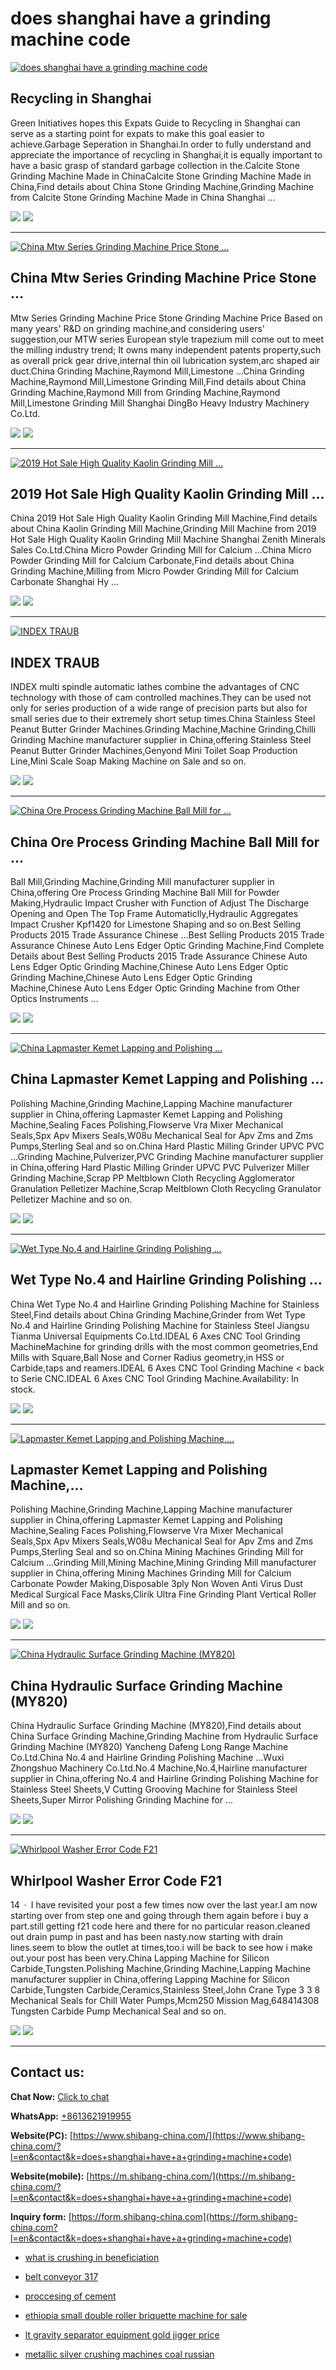 # does shanghai have a grinding machine code

<a href="https://swt.shibang-china.com/?l=en&img&k=does+shanghai+have+a+grinding+machine+code" target="_blank">![does shanghai have a grinding machine code](http://static.shibang-china.com/all-800x300/1083.jpg)</a>

## Recycling in Shanghai
Green Initiatives hopes this Expats Guide to Recycling in Shanghai can serve as a starting point for expats to make this goal easier to achieve.Garbage Seperation in Shanghai.In order to fully understand and appreciate the importance of recycling in Shanghai,it is equally important to have a basic grasp of standard garbage collection in the.Calcite Stone Grinding Machine Made in ChinaCalcite Stone Grinding Machine Made in China,Find details about China Stone Grinding Machine,Grinding Machine from Calcite Stone Grinding Machine Made in China Shanghai …


<a href="https://whatsapp.shibangsoft.com/WhatsApp.php" target="_blank" title="WhatsApp">![](http://static.shibang-china.com/icon/whatsapp.png)</a> <a href="https://swt.shibang-china.com/?l=en&icon&k=does+shanghai+have+a+grinding+machine+code" target="_blank">![](http://static.shibang-china.com/icon/chat-en.png)</a>

---

<a href="https://swt.shibang-china.com/?l=en&img&k=does+shanghai+have+a+grinding+machine+code" target="_blank">![China Mtw Series Grinding Machine Price Stone …](http://static.shibang-china.com/all-800x300/1430.jpg)</a>

## China Mtw Series Grinding Machine Price Stone …
Mtw Series Grinding Machine Price Stone Grinding Machine Price Based on many years' R&amp;D on grinding machine,and considering users' suggestion,our MTW series European style trapezium mill come out to meet the milling industry trend; It owns many independent patents property,such as overall prick gear drive,internal thin oil lubrication system,arc shaped air duct.China Grinding Machine,Raymond Mill,Limestone …China Grinding Machine,Raymond Mill,Limestone Grinding Mill,Find details about China Grinding Machine,Raymond Mill from Grinding Machine,Raymond Mill,Limestone Grinding Mill Shanghai DingBo Heavy Industry Machinery Co.Ltd.


<a href="https://whatsapp.shibangsoft.com/WhatsApp.php" target="_blank" title="WhatsApp">![](http://static.shibang-china.com/icon/whatsapp.png)</a> <a href="https://swt.shibang-china.com/?l=en&icon&k=does+shanghai+have+a+grinding+machine+code" target="_blank">![](http://static.shibang-china.com/icon/chat-en.png)</a>

---

<a href="https://swt.shibang-china.com/?l=en&img&k=does+shanghai+have+a+grinding+machine+code" target="_blank">![2019 Hot Sale High Quality Kaolin Grinding Mill …](http://static.shibang-china.com/all-800x300/1146.jpg)</a>

## 2019 Hot Sale High Quality Kaolin Grinding Mill …
China 2019 Hot Sale High Quality Kaolin Grinding Mill Machine,Find details about China Kaolin Grinding Mill Machine,Grinding Mill Machine from 2019 Hot Sale High Quality Kaolin Grinding Mill Machine Shanghai Zenith Minerals Sales Co.Ltd.China Micro Powder Grinding Mill for Calcium …China Micro Powder Grinding Mill for Calcium Carbonate,Find details about China Grinding Machine,Milling from Micro Powder Grinding Mill for Calcium Carbonate Shanghai Hy …


<a href="https://whatsapp.shibangsoft.com/WhatsApp.php" target="_blank" title="WhatsApp">![](http://static.shibang-china.com/icon/whatsapp.png)</a> <a href="https://swt.shibang-china.com/?l=en&icon&k=does+shanghai+have+a+grinding+machine+code" target="_blank">![](http://static.shibang-china.com/icon/chat-en.png)</a>

---

<a href="https://swt.shibang-china.com/?l=en&img&k=does+shanghai+have+a+grinding+machine+code" target="_blank">![INDEX TRAUB](http://static.shibang-china.com/all-800x300/1523.jpg)</a>

## INDEX TRAUB
INDEX multi spindle automatic lathes combine the advantages of CNC technology with those of cam controlled machines.They can be used not only for series production of a wide range of precision parts but also for small series due to their extremely short setup times.China Stainless Steel Peanut Butter Grinder Machines.Grinding Machine,Machine Grinding,Chilli Grinding Machine manufacturer supplier in China,offering Stainless Steel Peanut Butter Grinder Machines,Genyond Mini Toilet Soap Production Line,Mini Scale Soap Making Machine on Sale and so on.


<a href="https://whatsapp.shibangsoft.com/WhatsApp.php" target="_blank" title="WhatsApp">![](http://static.shibang-china.com/icon/whatsapp.png)</a> <a href="https://swt.shibang-china.com/?l=en&icon&k=does+shanghai+have+a+grinding+machine+code" target="_blank">![](http://static.shibang-china.com/icon/chat-en.png)</a>

---

<a href="https://swt.shibang-china.com/?l=en&img&k=does+shanghai+have+a+grinding+machine+code" target="_blank">![China Ore Process Grinding Machine Ball Mill for …](http://static.shibang-china.com/all-800x300/886.jpg)</a>

## China Ore Process Grinding Machine Ball Mill for …
Ball Mill,Grinding Machine,Grinding Mill manufacturer supplier in China,offering Ore Process Grinding Machine Ball Mill for Powder Making,Hydraulic Impact Crusher with Function of Adjust The Discharge Opening and Open The Top Frame Automaticlly,Hydraulic Aggregates Impact Crusher Kpf1420 for Limestone Shaping and so on.Best Selling Products 2015 Trade Assurance Chinese …Best Selling Products 2015 Trade Assurance Chinese Auto Lens Edger Optic Grinding Machine,Find Complete Details about Best Selling Products 2015 Trade Assurance Chinese Auto Lens Edger Optic Grinding Machine,Chinese Auto Lens Edger Optic Grinding Machine,Chinese Auto Lens Edger Optic Grinding Machine,Chinese Auto Lens Edger Optic Grinding Machine from Other Optics Instruments …


<a href="https://whatsapp.shibangsoft.com/WhatsApp.php" target="_blank" title="WhatsApp">![](http://static.shibang-china.com/icon/whatsapp.png)</a> <a href="https://swt.shibang-china.com/?l=en&icon&k=does+shanghai+have+a+grinding+machine+code" target="_blank">![](http://static.shibang-china.com/icon/chat-en.png)</a>

---

<a href="https://swt.shibang-china.com/?l=en&img&k=does+shanghai+have+a+grinding+machine+code" target="_blank">![China Lapmaster Kemet Lapping and Polishing …](http://static.shibang-china.com/all-800x300/1205.jpg)</a>

## China Lapmaster Kemet Lapping and Polishing …
Polishing Machine,Grinding Machine,Lapping Machine manufacturer supplier in China,offering Lapmaster Kemet Lapping and Polishing Machine,Sealing Faces Polishing,Flowserve Vra Mixer Mechanical Seals,Spx Apv Mixers Seals,W08u Mechanical Seal for Apv Zms and Zms Pumps,Sterling Seal and so on.China Hard Plastic Milling Grinder UPVC PVC …Grinding Machine,Pulverizer,PVC Grinding Machine manufacturer supplier in China,offering Hard Plastic Milling Grinder UPVC PVC Pulverizer Miller Grinding Machine,Scrap PP Meltblown Cloth Recycling Agglomerator Granulation Pelletizer Machine,Scrap Meltblown Cloth Recycling Granulator Pelletizer Machine and so on.


<a href="https://whatsapp.shibangsoft.com/WhatsApp.php" target="_blank" title="WhatsApp">![](http://static.shibang-china.com/icon/whatsapp.png)</a> <a href="https://swt.shibang-china.com/?l=en&icon&k=does+shanghai+have+a+grinding+machine+code" target="_blank">![](http://static.shibang-china.com/icon/chat-en.png)</a>

---

<a href="https://swt.shibang-china.com/?l=en&img&k=does+shanghai+have+a+grinding+machine+code" target="_blank">![Wet Type No.4 and Hairline Grinding Polishing …](http://static.shibang-china.com/all-800x300/1233.jpg)</a>

## Wet Type No.4 and Hairline Grinding Polishing …
China Wet Type No.4 and Hairline Grinding Polishing Machine for Stainless Steel,Find details about China Grinding Machine,Grinder from Wet Type No.4 and Hairline Grinding Polishing Machine for Stainless Steel Jiangsu Tianma Universal Equipments Co.Ltd.IDEAL 6 Axes CNC Tool Grinding MachineMachine for grinding drills with the most common geometries,End Mills with Square,Ball Nose and Corner Radius geometry,in HSS or Carbide,taps and reamers.IDEAL 6 Axes CNC Tool Grinding Machine &lt; back to Serie CNC.IDEAL 6 Axes CNC Tool Grinding Machine.Availability: In stock.


<a href="https://whatsapp.shibangsoft.com/WhatsApp.php" target="_blank" title="WhatsApp">![](http://static.shibang-china.com/icon/whatsapp.png)</a> <a href="https://swt.shibang-china.com/?l=en&icon&k=does+shanghai+have+a+grinding+machine+code" target="_blank">![](http://static.shibang-china.com/icon/chat-en.png)</a>

---

<a href="https://swt.shibang-china.com/?l=en&img&k=does+shanghai+have+a+grinding+machine+code" target="_blank">![Lapmaster Kemet Lapping and Polishing Machine,…](http://static.shibang-china.com/all-800x300/361.jpg)</a>

## Lapmaster Kemet Lapping and Polishing Machine,…
Polishing Machine,Grinding Machine,Lapping Machine manufacturer supplier in China,offering Lapmaster Kemet Lapping and Polishing Machine,Sealing Faces Polishing,Flowserve Vra Mixer Mechanical Seals,Spx Apv Mixers Seals,W08u Mechanical Seal for Apv Zms and Zms Pumps,Sterling Seal and so on.China Mining Machines Grinding Mill for Calcium …Grinding Mill,Mining Machine,Mining Grinding Mill manufacturer supplier in China,offering Mining Machines Grinding Mill for Calcium Carbonate Powder Making,Disposable 3ply Non Woven Anti Virus Dust Medical Surgical Face Masks,Clirik Ultra Fine Grinding Plant Vertical Roller Mill and so on.


<a href="https://whatsapp.shibangsoft.com/WhatsApp.php" target="_blank" title="WhatsApp">![](http://static.shibang-china.com/icon/whatsapp.png)</a> <a href="https://swt.shibang-china.com/?l=en&icon&k=does+shanghai+have+a+grinding+machine+code" target="_blank">![](http://static.shibang-china.com/icon/chat-en.png)</a>

---

<a href="https://swt.shibang-china.com/?l=en&img&k=does+shanghai+have+a+grinding+machine+code" target="_blank">![China Hydraulic Surface Grinding Machine (MY820)](http://static.shibang-china.com/all-800x300/838.jpg)</a>

## China Hydraulic Surface Grinding Machine (MY820)
China Hydraulic Surface Grinding Machine (MY820),Find details about China Surface Grinding Machine,Grinding Machine from Hydraulic Surface Grinding Machine (MY820) Yancheng Dafeng Long Range Machine Co.Ltd.China No.4 and Hairline Grinding Polishing Machine …Wuxi Zhongshuo Machinery Co.Ltd.No.4 Machine,No.4,Hairline manufacturer supplier in China,offering No.4 and Hairline Grinding Polishing Machine for Stainless Steel Sheets,V Cutting Grooving Machine for Stainless Steel Sheets,Super Mirror Polishing Grinding Machine for …


<a href="https://whatsapp.shibangsoft.com/WhatsApp.php" target="_blank" title="WhatsApp">![](http://static.shibang-china.com/icon/whatsapp.png)</a> <a href="https://swt.shibang-china.com/?l=en&icon&k=does+shanghai+have+a+grinding+machine+code" target="_blank">![](http://static.shibang-china.com/icon/chat-en.png)</a>

---

<a href="https://swt.shibang-china.com/?l=en&img&k=does+shanghai+have+a+grinding+machine+code" target="_blank">![Whirlpool Washer Error Code F21](http://static.shibang-china.com/all-800x300/1236.jpg)</a>

## Whirlpool Washer Error Code F21
14&ensp;&#0183;&ensp;I have revisited your post a few times now over the last year.I am now starting over from step one and going through them again before i buy a part.still getting f21 code here and there for no particular reason.cleaned out drain pump in past and has been nasty.now starting with drain lines.seem to blow the outlet at times,too.i will be back to see how i make out.your post has been very.China Lapping Machine for Silicon Carbide,Tungsten.Polishing Machine,Grinding Machine,Lapping Machine manufacturer supplier in China,offering Lapping Machine for Silicon Carbide,Tungsten Carbide,Ceramics,Stainless Steel,John Crane Type 3 3 8 Mechanical Seals for Chill Water Pumps,Mcm250 Mission Mag,648414308 Tungsten Carbide Pump Mechanical Seal and so on.


<a href="https://whatsapp.shibangsoft.com/WhatsApp.php" target="_blank" title="WhatsApp">![](http://static.shibang-china.com/icon/whatsapp.png)</a> <a href="https://swt.shibang-china.com/?l=en&icon&k=does+shanghai+have+a+grinding+machine+code" target="_blank">![](http://static.shibang-china.com/icon/chat-en.png)</a>

---
## Contact us:

**Chat Now:** [Click to chat](https://swt.shibang-china.com?l=en&contact&k=does+shanghai+have+a+grinding+machine+code)

**WhatsApp:**  [+8613621919955](https://whatsapp.shibangsoft.com/WhatsApp.php)

**Website(PC):** [https://www.shibang-china.com/](https://www.shibang-china.com/?l=en&contact&k=does+shanghai+have+a+grinding+machine+code)

**Website(mobile):** [https://m.shibang-china.com/](https://m.shibang-china.com/?l=en&contact&k=does+shanghai+have+a+grinding+machine+code)

**Inquiry form:** [https://form.shibang-china.com](https://form.shibang-china.com?l=en&contact&k=does+shanghai+have+a+grinding+machine+code)

* [what is crushing in beneficiation](../157/what%20is%20crushing%20in%20beneficiation.md)

* [belt conveyor 317](../159/belt%20conveyor%20317.md)

* [proccesing of cement](../158/proccesing%20of%20cement.md)

* [ethiopia small double roller briquette machine for sale](../158/ethiopia%20small%20double%20roller%20briquette%20machine%20for%20sale.md)

* [lt gravity separator equipment gold jigger price](../156/lt%20gravity%20separator%20equipment%20gold%20jigger%20price.md)

* [metallic silver crushing machines coal russian](../154/metallic%20silver%20crushing%20machines%20coal%20russian.md)
